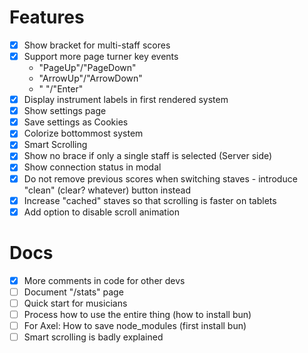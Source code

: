 # Features
- [x] Show bracket for multi-staff scores
- [x] Support more page turner key events
  - "PageUp"/"PageDown"
  - "ArrowUp"/"ArrowDown"
  - " "/"Enter"
- [x] Display instrument labels in first rendered system
- [x] Show settings page
- [x] Save settings as Cookies
- [x] Colorize bottommost system
- [x] Smart Scrolling
- [x] Show no brace if only a single staff is selected (Server side)
- [x] Show connection status in modal
- [x] Do not remove previous scores when switching staves - introduce "clean" (clear? whatever) button instead
- [x] Increase "cached" staves so that scrolling is faster on tablets
- [x] Add option to disable scroll animation

# Docs
- [x] More comments in code for other devs
- [ ] Document "/stats" page
- [ ] Quick start for musicians
- [ ] Process how to use the entire thing (how to install bun)
- [ ] For Axel: How to save node_modules (first install bun)
- [ ] Smart scrolling is badly explained